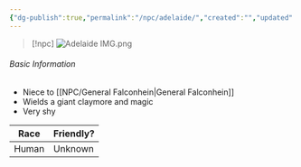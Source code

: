 ```yaml
---
{"dg-publish":true,"permalink":"/npc/adelaide/","created":"","updated":""}
---
```



> [!npc]
> ![Adelaide IMG.png](/img/user/z_Assets/Adelaide%20IMG.png)

 ###### Basic Information
 - Niece to [[NPC/General Falconhein\|General Falconhein]] 
 - Wields a giant claymore and magic
 - Very shy


 | **Race** | **Friendly?** |
| --------- | ---------- |
| Human          |   Unknown       | 
